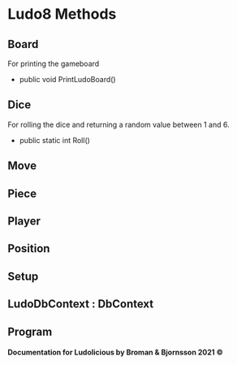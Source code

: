 # Ludo8 Methods

## Board
For printing the gameboard

* public void PrintLudoBoard()


## Dice
For rolling the dice and returning a random value between 1 and 6.

* public static int Roll() 

## Move

## Piece

## Player

## Position

## Setup

## LudoDbContext : DbContext

## Program


#### Documentation for Ludolicious by Broman & Bjornsson 2021 ©
